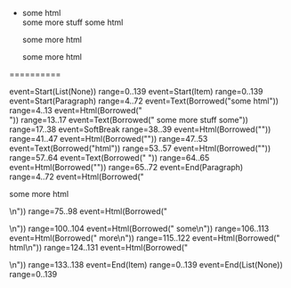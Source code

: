 -
  some html<br> some more stuff some
  <span><span>html</span> </span>
  <p> some more html</p>
  <p>
    some
    more
    html
  </p>

==========

event=Start(List(None)) range=0..139
event=Start(Item) range=0..139
event=Start(Paragraph) range=4..72
event=Text(Borrowed("some html")) range=4..13
event=Html(Borrowed("<br>")) range=13..17
event=Text(Borrowed(" some more stuff some")) range=17..38
event=SoftBreak range=38..39
event=Html(Borrowed("<span>")) range=41..47
event=Html(Borrowed("<span>")) range=47..53
event=Text(Borrowed("html")) range=53..57
event=Html(Borrowed("</span>")) range=57..64
event=Text(Borrowed(" ")) range=64..65
event=Html(Borrowed("</span>")) range=65..72
event=End(Paragraph) range=4..72
event=Html(Borrowed("<p> some more html</p>\n")) range=75..98
event=Html(Borrowed("<p>\n")) range=100..104
event=Html(Borrowed("  some\n")) range=106..113
event=Html(Borrowed("  more\n")) range=115..122
event=Html(Borrowed("  html\n")) range=124..131
event=Html(Borrowed("</p>\n")) range=133..138
event=End(Item) range=0..139
event=End(List(None)) range=0..139
